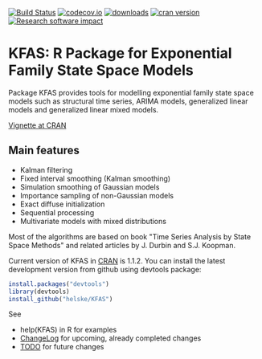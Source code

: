 [![Build Status](https://travis-ci.org/helske/KFAS.png?branch=master)](https://travis-ci.org/helske/KFAS)
[![codecov.io](http://codecov.io/github/helske/KFAS/coverage.svg?branch=master)](http://codecov.io/github/helske/KFAS?branch=master)
[![downloads](http://cranlogs.r-pkg.org/badges/KFAS)](http://cranlogs.r-pkg.org/badges/KFAS)
[![cran version](http://www.r-pkg.org/badges/version/KFAS)](http://cran.r-project.org/package=KFAS)
[![Research software impact](http://depsy.org/api/package/cran/KFAS/badge.svg)](http://depsy.org/package/r/KFAS)

KFAS: R Package for Exponential Family State Space Models
==========================================================================

Package KFAS provides tools for modelling exponential family state space models such as
structural time series, ARIMA models, generalized linear models and generalized linear mixed models.

[Vignette at CRAN](http://cran.r-project.org/web/packages/KFAS/vignettes/KFAS.pdf)

Main features
--------------------------------------------------------------------------

- Kalman filtering
- Fixed interval smoothing (Kalman smoothing)
- Simulation smoothing of Gaussian models
- Importance sampling of non-Gaussian models
- Exact diffuse initialization
- Sequential processing
- Multivariate models with mixed distributions

Most of the algorithms are based on book "Time Series Analysis by State Space Methods" and related articles by J. Durbin and S.J. Koopman.

Current version of KFAS in [CRAN](http://cran.r-project.org/web/packages/KFAS/index.html) is 1.1.2. You can install the latest development version from github using devtools package:

```R
install.packages("devtools")
library(devtools)
install_github("helske/KFAS")
```

See
* help(KFAS) in R for examples
* [ChangeLog](https://github.com/helske/KFAS/blob/master/ChangeLog) for upcoming, already completed changes
* [TODO](https://github.com/helske/KFAS/blob/master/TODO) for future changes
